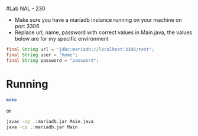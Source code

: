 #Lab NAL - 230

- Make sure you have a mariadb instance running on your machine on port 3306
- Replace url, name, password with correct values in Main.java, the values below are for my specific environment

```java 
final String url = "jdbc:mariadb://localhost:3306/test";
final String user = "home";
final String password = "password";
```

# Running
```zsh
make
```
or
```zsh
javac -cp .:mariadb.jar Main.java
java -cp .:mariadb.jar Main
```
